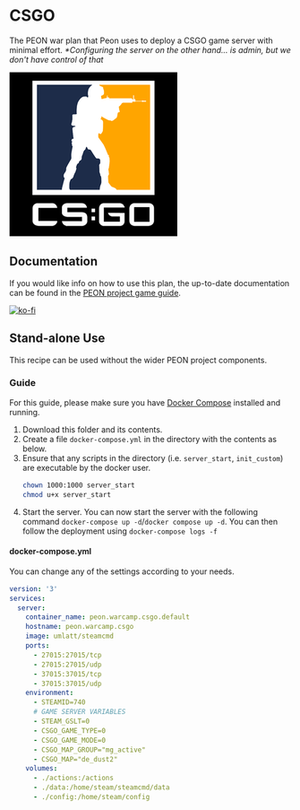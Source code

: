 # CSGO

The PEON war plan that Peon uses to deploy a CSGO game server with minimal effort. *\*Configuring the server on the other hand... is admin, but we don't have control of that*

![CS:GO](./logo.png)

## Documentation

If you would like info on how to use this plan, the up-to-date documentation can be found in the [PEON project game guide](http://docs.warcamp.org/guides/games/csgo/).

[![ko-fi](https://ko-fi.com/img/githubbutton_sm.svg)](https://ko-fi.com/K3K567ILJ)

## Stand-alone Use

This recipe can be used without the wider PEON project components.

### Guide

For this guide, please make sure you have [Docker Compose](https://docs.docker.com.zh.xy2401.com/v17.12/compose/install/) installed and running.

1. Download this folder and its contents.
2. Create a file `docker-compose.yml` in the directory with the contents as below.
3. Ensure that any scripts in the directory (i.e. `server_start`, `init_custom`) are executable by the docker user.
    ```bash
    chown 1000:1000 server_start
    chmod u+x server_start
    ```
4. Start the server. You can now start the server with the following command `docker-compose up -d`/`docker compose up -d`. You can then follow the deployment using `docker-compose logs -f`

#### docker-compose.yml

You can change any of the settings according to your needs.

```yml
version: '3'
services:
  server:
    container_name: peon.warcamp.csgo.default
    hostname: peon.warcamp.csgo
    image: umlatt/steamcmd
    ports:
      - 27015:27015/tcp
      - 27015:27015/udp
      - 37015:37015/tcp
      - 37015:37015/udp
    environment:
      - STEAMID=740
      # GAME SERVER VARIABLES
      - STEAM_GSLT=0
      - CSGO_GAME_TYPE=0
      - CSGO_GAME_MODE=0
      - CSGO_MAP_GROUP="mg_active"
      - CSGO_MAP="de_dust2"
    volumes:
      - ./actions:/actions
      - ./data:/home/steam/steamcmd/data
      - ./config:/home/steam/config
```
